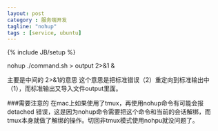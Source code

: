 ```yaml
---
layout: post
category : 服务端开发
tagline: "nohup"
tags : [service, ubuntu]
---
```

{% include JB/setup %}

nohup ./command.sh > output 2>&1 & 

主要是中间的 2>&1的意思 
这个意思是把标准错误（2）重定向到标准输出中（1），而标准输出又导入文件output里面。


###需要注意的
在mac上如果使用了tmux，再使用nohup命令有可能会报detached 错误，这是因为nohup命令需要把这个命令和当前的会话解绑，而tmux本身就做了解绑的操作。切回非tmux模式使用nohpu就没问题了。